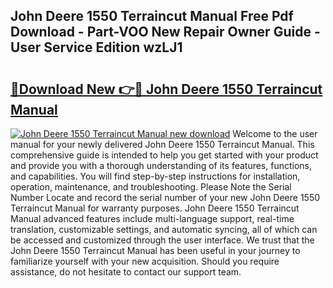 ## John Deere 1550 Terraincut Manual Free Pdf Download - Part-VOO New Repair Owner Guide - User Service Edition wzLJ1

# <h2><a href="http://bc92288.oget.top/?id=John+Deere+1550+Terraincut+Manual">🔗Download New 👉🔴 John Deere 1550 Terraincut Manual</a></h2>

[![John Deere 1550 Terraincut Manual new download](https://i.imgur.com/5g1atiW.png)](http://bc92288.oget.top/?id=John+Deere+1550+Terraincut+Manual)
Welcome to the user manual for your newly delivered John Deere 1550 Terraincut Manual. This comprehensive guide is intended to help you get started with your product and provide you with a thorough understanding of its features, functions, and capabilities. You will find step-by-step instructions for installation, operation, maintenance, and troubleshooting. Please Note the Serial Number Locate and record the serial number of your new John Deere 1550 Terraincut Manual for warranty purposes. John Deere 1550 Terraincut Manual advanced features include multi-language support, real-time translation, customizable settings, and automatic syncing, all of which can be accessed and customized through the user interface. We trust that the John Deere 1550 Terraincut Manual has been useful in your journey to familiarize yourself with your new acquisition. Should you require assistance, do not hesitate to contact our support team.
